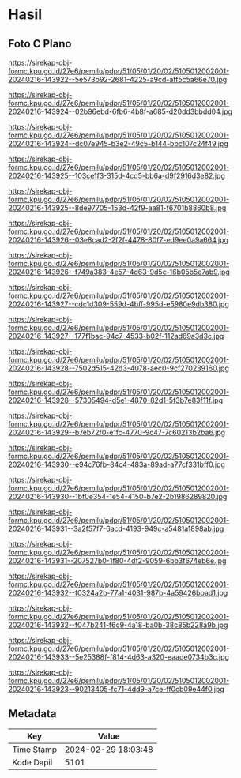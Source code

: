 # Hasil

## Foto C Plano

https://sirekap-obj-formc.kpu.go.id/27e6/pemilu/pdpr/51/05/01/20/02/5105012002001-20240216-143922--5e573b92-2681-4225-a9cd-aff5c5a66e70.jpg

https://sirekap-obj-formc.kpu.go.id/27e6/pemilu/pdpr/51/05/01/20/02/5105012002001-20240216-143924--02b96ebd-6fb6-4b8f-a685-d20dd3bbdd04.jpg

https://sirekap-obj-formc.kpu.go.id/27e6/pemilu/pdpr/51/05/01/20/02/5105012002001-20240216-143924--dc07e945-b3e2-49c5-b144-bbc107c24f49.jpg

https://sirekap-obj-formc.kpu.go.id/27e6/pemilu/pdpr/51/05/01/20/02/5105012002001-20240216-143925--103ce1f3-315d-4cd5-bb6a-d9f2916d3e82.jpg

https://sirekap-obj-formc.kpu.go.id/27e6/pemilu/pdpr/51/05/01/20/02/5105012002001-20240216-143925--8de97705-153d-42f9-aa81-f6701b8860b8.jpg

https://sirekap-obj-formc.kpu.go.id/27e6/pemilu/pdpr/51/05/01/20/02/5105012002001-20240216-143926--03e8cad2-2f2f-4478-80f7-ed9ee0a9a664.jpg

https://sirekap-obj-formc.kpu.go.id/27e6/pemilu/pdpr/51/05/01/20/02/5105012002001-20240216-143926--f749a383-4e57-4d63-9d5c-16b05b5e7ab9.jpg

https://sirekap-obj-formc.kpu.go.id/27e6/pemilu/pdpr/51/05/01/20/02/5105012002001-20240216-143927--cdc1d309-559d-4bff-995d-e5980e9db380.jpg

https://sirekap-obj-formc.kpu.go.id/27e6/pemilu/pdpr/51/05/01/20/02/5105012002001-20240216-143927--177f1bac-94c7-4533-b02f-112ad69a3d3c.jpg

https://sirekap-obj-formc.kpu.go.id/27e6/pemilu/pdpr/51/05/01/20/02/5105012002001-20240216-143928--7502d515-42d3-4078-aec0-9cf270239160.jpg

https://sirekap-obj-formc.kpu.go.id/27e6/pemilu/pdpr/51/05/01/20/02/5105012002001-20240216-143928--57305494-d5e1-4870-82d1-5f3b7e83f11f.jpg

https://sirekap-obj-formc.kpu.go.id/27e6/pemilu/pdpr/51/05/01/20/02/5105012002001-20240216-143929--b7eb72f0-e1fc-4770-9c47-7c60213b2ba6.jpg

https://sirekap-obj-formc.kpu.go.id/27e6/pemilu/pdpr/51/05/01/20/02/5105012002001-20240216-143930--e94c76fb-84c4-483a-89ad-a77cf331bff0.jpg

https://sirekap-obj-formc.kpu.go.id/27e6/pemilu/pdpr/51/05/01/20/02/5105012002001-20240216-143930--1bf0e354-1e54-4150-b7e2-2b1986289820.jpg

https://sirekap-obj-formc.kpu.go.id/27e6/pemilu/pdpr/51/05/01/20/02/5105012002001-20240216-143931--3a2f57f7-6acd-4193-949c-a5481a1898ab.jpg

https://sirekap-obj-formc.kpu.go.id/27e6/pemilu/pdpr/51/05/01/20/02/5105012002001-20240216-143931--207527b0-1f80-4df2-9059-6bb3f674eb6e.jpg

https://sirekap-obj-formc.kpu.go.id/27e6/pemilu/pdpr/51/05/01/20/02/5105012002001-20240216-143932--f0324a2b-77a1-4031-987b-4a59426bbad1.jpg

https://sirekap-obj-formc.kpu.go.id/27e6/pemilu/pdpr/51/05/01/20/02/5105012002001-20240216-143932--f047b241-f6c9-4a18-ba0b-38c85b228a9b.jpg

https://sirekap-obj-formc.kpu.go.id/27e6/pemilu/pdpr/51/05/01/20/02/5105012002001-20240216-143933--5e25388f-f814-4d63-a320-eaade0734b3c.jpg

https://sirekap-obj-formc.kpu.go.id/27e6/pemilu/pdpr/51/05/01/20/02/5105012002001-20240216-143923--90213405-fc71-4dd9-a7ce-ff0cb09e44f0.jpg


## Metadata

| Key        | Value               |
| ---------- | ------------------- |
| Time Stamp | 2024-02-29 18:03:48 |
| Kode Dapil | 5101                |




